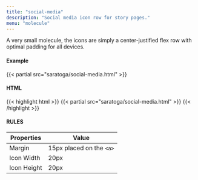 ```yaml
---
title: "social-media"
description: "Social media icon row for story pages."
menu: "molecule"
---
```


A very small molecule, the icons are simply a center-justified flex row with optimal padding for all devices.

#### Example
{{< partial src="saratoga/social-media.html" >}}

#### HTML 
{{< highlight html >}}
{{< partial src="saratoga/social-media.html" >}}
{{< /highlight >}}

#### RULES

Properties | Value
--- | ---
Margin | 15px placed on the `<a>`
Icon Width | 20px
Icon Height | 20px
